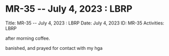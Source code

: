 # MR-35 -- July 4, 2023 : LBRP

Title: MR-35 -- July 4, 2023 : LBRP
Date: July 4, 2023
ID: MR-35
Activities: LBRP

after morning coffee.

banished, and prayed for contact with my hga